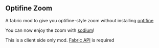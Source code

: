 ## Optifine Zoom

A fabric mod to give you optifine-style zoom without installing [optifine](https://optifine.net/home)

You can now enjoy the zoom with [sodium](https://www.curseforge.com/minecraft/mc-mods/sodium)!

This is a client side only mod. [Fabric API](https://www.curseforge.com/minecraft/mc-mods/fabric-api) is required